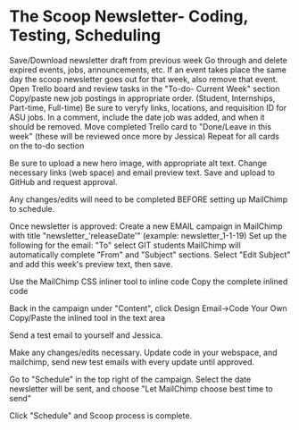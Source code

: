 # The Scoop Newsletter- Coding, Testing, Scheduling

Save/Download newsletter draft from previous week
Go through and delete expired events, jobs, announcements, etc. If an event takes place the same day the scoop newsletter goes out for that week, 
also remove that event.
Open Trello board and review tasks in the "To-do- Current Week" section
Copy/paste new job postings in appropriate order. (Student, Internships, Part-time, Full-time)
  Be sure to veryfy links, locations, and requisition ID for ASU jobs.
  In a comment, include the date job was added, and when it should be removed.
Move completed Trello card to "Done/Leave in this week"
(these will be reviewed once more by Jessica)
Repeat for all cards on the to-do section

Be sure to upload a new hero image, with appropriate alt text. Change necessary links (web space) and email preview text.
Save and upload to GitHub and request approval.

Any changes/edits will need to be completed BEFORE setting up MailChimp to schedule.

Once newsletter is approved:
Create a new EMAIL campaign in MailChimp with title "newsletter_'releaseDate'" (example: newsletter_1-1-19)
Set up the following for the email:
"To" select GIT students
  MailChimp will automatically complete "From" and "Subject" sections.
  Select "Edit Subject" and add this week's preview text, then save.

Use the MailChimp CSS inliner tool to inline code
Copy the complete inlined code

Back in the campaign under "Content", click Design Email->Code Your Own
Copy/Paste the inlined tool in the text area

Send a test email to yourself and Jessica.

Make any changes/edits necessary. Update code in your webspace, and mailchimp, send new test emails with every update until approved.

Go to "Schedule" in the top right of the campaign.
Select the date newsletter will be sent, and choose "Let MailChimp choose best time to send"

Click "Schedule" and Scoop process is complete.
